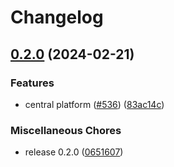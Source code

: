 # Changelog

## [0.2.0](https://github.com/Eventiva/Eventiva/compare/discord/platforms/support-v0.1.2...discord/platforms/support-v0.2.0) (2024-02-21)


### Features

* central platform ([#536](https://github.com/Eventiva/Eventiva/issues/536)) ([83ac14c](https://github.com/Eventiva/Eventiva/commit/83ac14cc292447047a1e0c40e9b499d6d24266ed))


### Miscellaneous Chores

* release 0.2.0 ([0651607](https://github.com/Eventiva/Eventiva/commit/065160764e085261a34b207c29b0ee24784e53c6))
